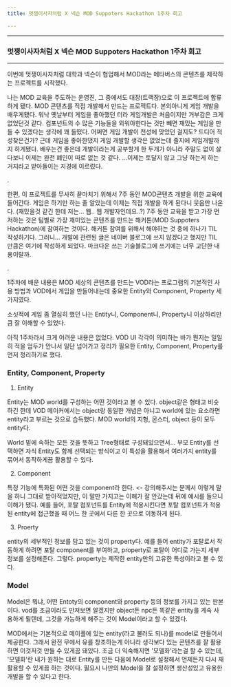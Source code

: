 ```yaml
---
title: 멋쟁이사자처럼 X 넥슨 MOD Suppoters Hackathon 1주차 회고

---
```

---
### 멋쟁이사자처럼 X 넥슨 MOD Suppoters Hackathon 1주차 회고
---

이번에 멋쟁이사자처럼 대학과 넥슨이 협업해서 MOD라는 메타버스의 콘텐츠를 제작하는 프로젝트를 시작했다.


나는 MOD 교육을 주도하는 운영진, 그 중에서도 대장(트랙장)으로 이 프로젝트에 합류하게 됐다. MOD 콘텐츠를 직접 개발해서 만드는 프로젝트다. 본의아니게 게임 개발을 배우게됐다. 워낙 옛날부터 게임을 좋아했던 터라 게임개발은 처음이지만 거부감은 크게 없었던것 같다. 컴포넌트의 수 많은 기능들을 외워야한다는 것만 빼면 재밌는 게임을 만들 수 있겠다는 생각에 꽤 들떴다. 어쩌면 게임 개발이 천성에 맞았던 걸지도? 드디어 적성찾은건가? 근데 게임을 좋아한댔지 게임 개발할 생각은 없었는데 졸지에 게임개발까지 하게됐다. 배우는건 좋은데 개발이라는게 공부할게 한 두개가 아니라 주말도 없이 살다보니 이제는 완전 폐인이 따로 없는 것 같다. ...이제는 토달지 않고 그냥 하는게 하는거지라고 받아들이는 지경에 이르렀다.


.



한편, 이 프로젝트를 무사히 끝마치기 위해서 7주 동안 MOD콘텐츠 개발을 위한 교육에 들어간다. 게임은 하기만 하는 줄 알았는데 이제는 직접 개발을 하게 된다니 웃음만 나온다. (재밌을것 같긴 한데 저는... 웹.. 웹 개발자인데요..?) 7주 동안 교육을 받고 가장 먼저하는 것은 팀별로 가장 재미있는 콘텐츠를 만드는 해커톤(MOD Suppoters Hackathon)에 참여하는 것이다. 해커톤 참여를 위해서 해야하는 것 중에 하나가 TIL 작성하기다. 그러니... 개발에 관련된 글은 네이버 블로그에 쓰지 않겠다고 했지만 TIL 만큼은 여기에 작성하게 되었다. 마크다운 쓰는 기술블로그에 쓰기에는 너무 고단한 내용이랄까.

.



1주차에 배운 내용은 MOD 세상의 콘텐츠를 만드는 VOD라는 프로그램의 기본적인 사용 방법과 VOD에서 게임을 만들어내는데 중요한 Entity와 Component, Property 세 가지였다.


소싯적에 게임 좀 열심히 했던 나는 Entity니, Component니, Property니 이상하리만큼 잘 이해할 수 있었다.


아직 1주차라서 크게 어려운 내용은 없었다. VOD UI 각각이 의미하는 바가 뭔지는 일일히 적을 엄두가 안나서 일단 넘어가고 정리가 필요한 Entity, Component, Property를 먼저 정리하기로 했다.

### Entity, Component, Property

1. Entity

Entity는 MOD world를 구성하는 어떤 것이라고 볼 수 있다. object같은 형태고 비슷하긴 한데 VOD 메이커에서는 object랑 동일한 개념은 아니고 world에 있는 요소라면 entity라고 부르는 것으로 습득했다. MOD world의 지형, 몬스터, object 등이 모두 entity다.


World 밑에 속하는 모든 것을 뜻하고 Tree형태로 구성돼있으면서... 부모 Entity를 선택하면 자식 Entity도 함께 선택되는 방식이고 이 특성을 활용해서 여러가지 entity를 묶어서 동작하게끔 활용할 수 있다.


2. Component

특정 기능에 특화된 어떤 것을 component라 한다. <- 강의해주시는 분께서 이렇게 말을 하니 그대로 받아적었지만, 이 말만 가지고는 이해가 잘 안갔는데 뒤에 예시를 들으니 이해가 됐다. 예를 들어, 포탈 컴포넌트를 Entity에 적용시킨다면 포탈 컴포넌트가 적용된 entity에 접근했을 때 어느 한 곳에서 다른 한 곳으로 이동하게 된다.


3. Proerty

entity의 세부적인 정보를 담고 있는 것이 property다. 예를 들어 entity가 포탈로서 작동하게 하려면 포탈 component를 부여하고, property로 포탈이 어디로 가는지 세부 정보를 설정해준다. 그렇다. property는 제작한 entity만의 고유한 특성이라고 볼 수 있다.


### Model


Model은 뭐냐, 어떤 Entoty의 component와 property 등의 정보를 가지고 있는 판본이다. vod를 조금이라도 만져보면 알겠지만 object든 npc든 똑같은 entity를 계속 사용하게 될텐데, 그것을 가능하게 해주는 것이 Model이라고 할 수 있겠다.


MOD에서는 기본적으로 메이플에 있는 entity(라고 불러도 되나)를 model로 만들어서 제공한다. 그래서 완전 무에서 유를 창조하는게 아니라 생각보다 있는 콘텐츠를 잘 활용하면 이것저것 만들 수 있게끔 돼있다. 조금 더 익숙해지면 '모델화'라는걸 할 수 있는데, '모델화'란 내가 원하는 대로 Entity를 만든 다음에 Model로 설정해서 언제든지 다시 재활용할 수 있게끔 하는 것이다. 필요시 나만의 Model을 잘 설정하면 생산성있고 유용한 개발을 할 수 있다고 한다.